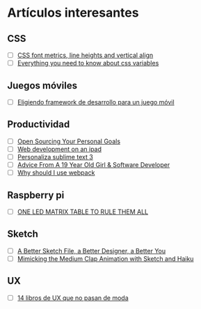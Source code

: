 # Artículos interesantes

## CSS

- [ ] [CSS font metrics, line heights and vertical align](http://iamvdo.me/en/blog/css-font-metrics-line-height-and-vertical-align)
- [ ] [Everything you need to know about css variables](https://medium.freecodecamp.org/everything-you-need-to-know-about-css-variables-c74d922ea855)

## Juegos móviles

- [ ] [Eligiendo framework de desarrollo para un juego móvil](https://medium.com/@itortv/tooch%C3%A9-6-eligiendo-framework-de-desarrollo-para-un-juego-m%C3%B3vil-20909c88fe67)

## Productividad

- [ ] [Open Sourcing Your Personal Goals](http://una.github.io/personal-goals-guide/)
- [ ] [Web development on an ipad](https://medium.com/@peterxjang/web-development-on-an-ipad-69f253bc9c38)
- [ ] [Personaliza sublime text 3](https://sgualda.github.io/#/2017/11/21/personaliza-sublime-text-3)
- [ ] [Advice From A 19 Year Old Girl & Software Developer](https://medium.com/@lydiahallie/advice-from-a-19-y-o-girl-software-developer-88737bcc6be5)
- [ ] [Why should I use webpack](http://tinselcity.net/whys/packers)

## Raspberry pi 

- [ ] [ONE LED MATRIX TABLE TO RULE THEM ALL](https://www.raspberrypi.org/blog/led-matrix-table/)

## Sketch

- [ ] [A Better Sketch File, a Better Designer, a Better You](https://css-tricks.com/a-better-sketch-file-a-better-designer-a-better-you/)
- [ ] [Mimicking the Medium Clap Animation with Sketch and Haiku](https://medium.com/sketch-app-sources/mimicking-the-medium-clap-animation-with-sketch-and-haiku-dd55737ec044)

## UX

- [ ] [14 libros de UX que no pasan de moda](https://carmel.es/2017/11/20/14-libros-de-ux-que-no-pasan-de-moda/)